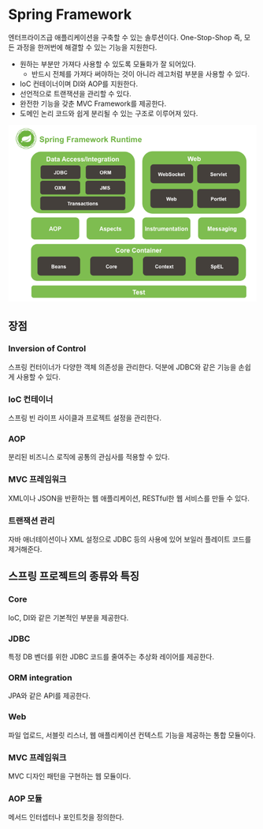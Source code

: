 # Spring Framework

엔터프라이즈급 애플리케이션을 구축할 수 있는 솔루션이다. One-Stop-Shop 즉, 모든 과정을 한꺼번에 해결할 수 있는 기능을 지원한다.

- 원하는 부분만 가져다 사용할 수 있도록 모듈화가 잘 되어있다.
    - 반드시 전체를 가져다 써야하는 것이 아니라 레고처럼 부분을 사용할 수 있다.
- IoC 컨테이너이며 DI와 AOP를 지원한다.
- 선언적으로 트랜잭션을 관리할 수 있다.
- 완전한 기능을 갖춘 MVC Framework를 제공한다.
- 도메인 논리 코드와 쉽게 분리될 수 있는 구조로 이루어져 있다.

![](../../.gitbook/assets/interview/spring/2_10_1___.png)

## 장점

### Inversion of Control

스프링 컨터이너가 다양한 객체 의존성을 관리한다. 덕분에 JDBC와 같은 기능을 손쉽게 사용할 수 있다.

### IoC 컨테이너

스프링 빈 라이프 사이클과 프로젝트 설정을 관리한다.

### AOP

분리된 비즈니스 로직에 공통의 관심사를 적용할 수 있다.

### MVC 프레임워크

XML이나 JSON을 반환하는 웹 애플리케이션, RESTful한 웹 서비스를 만들 수 있다.

### 트랜잭션 관리

자바 애너테이션이나 XML 설정으로 JDBC 등의 사용에 있어 보일러 플레이트 코드를 제거해준다.

## 스프링 프로젝트의 종류와 특징

### Core

IoC, DI와 같은 기본적인 부분을 제공한다.

### JDBC

특정 DB 벤더를 위한 JDBC 코드를 줄여주는 추상화 레이어를 제공한다.

### ORM integration

JPA와 같은 API를 제공한다.

### Web

파일 업로드, 서블릿 리스너, 웹 애플리케이션 컨텍스트 기능을 제공하는 통합 모듈이다.

### MVC 프레임워크

MVC 디자인 패턴을 구현하는 웹 모듈이다.

### AOP 모듈

메서드 인터셉터나 포인트컷을 정의한다.